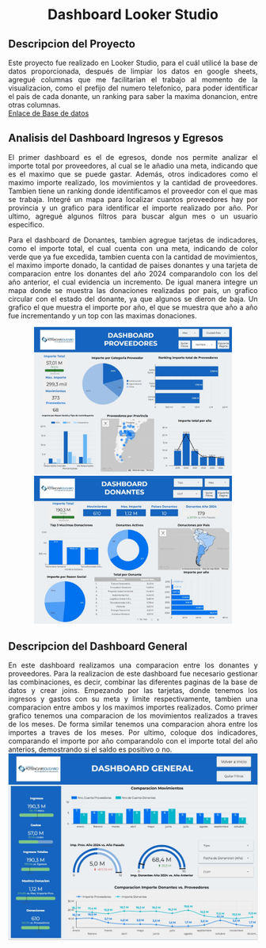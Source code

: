 <h1 align="center"> Dashboard Looker Studio</h1>

## Descripcion del Proyecto

<div align="justify">
Este proyecto fue realizado en Looker Studio, para el cuál utilicé 
la base de datos proporcionada, después de limpiar los datos en 
google sheets, agregué columnas que me facilitarian el trabajo al 
momento de la visualizacion, como el prefijo del numero telefonico,
para poder identificar el pais de cada donante, un ranking para
saber la maxima donancion, entre otras columnas.
</div>
<a href="https://docs.google.com/spreadsheets/d/1igIPN1WpA1cUFwOIOzo8Tpglbc16MWjOLFuUCBUhGR4/edit?usp=sharing">Enlace de Base de datos</a>

## Analisis del Dashboard Ingresos y Egresos

<div align="justify">
El primer dashboard es el de egresos, donde nos permite 
analizar el importe total por proveedores, al cual se le 
añadio una meta, indicando que es el maximo que se puede
 gastar. Además, otros indicadores como el maximo importe
  realizado, los movimientos y la cantidad de proveedores. 
  Tambien tiene un ranking donde identificamos el proveedor
   con el que mas se trabaja. Integré un mapa para localizar 
   cuantos proveedores hay por provincia y un grafico para
    identificar el importe realizado por año. Por ultimo, agregué 
    algunos filtros para buscar algun mes o un usuario especifico.

Para el dashboard de Donantes, tambien agregue tarjetas de
indicadores, como el importe total, el cual cuenta con una
meta, indicando de color verde que ya fue excedida, tambien
cuenta con la cantidad de movimientos, el maximo importe donado,
la cantidad de paises donantes y una tarjeta de comparacion entre
los donantes del año 2024 comparandolo con los del año anterior,
el cual evidencia un incremento. De igual manera integre un mapa
donde se muestra las donaciones realizadas por pais, un grafico
circular con el estado del donante, ya que algunos se dieron de
baja. Un grafico el que muestra el importe por año, el que se
muestra que año a año fue incrementando y un top con las maximas
donaciones.

</div>

<div display="flex" align="center" >
<a href="https://lookerstudio.google.com/s/nQXYsHLArAc" target="blank"><img src="img/prov.jpg" width="400px"></a>
<a href="https://lookerstudio.google.com/s/nQXYsHLArAc" target="blank"><img src="img/don.jpg" width="400px"></a>
</div>

## Descripcion del Dashboard General

<div align="justify">
En este dashboard realizamos una comparacion entre los donantes y proveedores. Para la realizacion de este dashboard fue necesario gestionar las combinaciones, es decir, combinar las diferentes paginas de la base de datos y crear joins. Empezando por las tarjetas, donde tenemos los ingresos y gastos con su meta y limite respectivamente, tambien una comparacion entre ambos y los maximos importes realizados. Como primer grafico tenemos una comparacion de los movimientos realizados a traves de los meses. De forma similar tenemos una comparacion ahora entre los importes a traves de los meses. Por ultimo, coloque dos indicadores, comparando el importe por año comparandolo con el importe total del año anterios, demostrando si el saldo es positivo o no.
</div>
<a href="https://lookerstudio.google.com/s/nQXYsHLArAc" target="blank"><img src="img/gen.jpg"></a>
